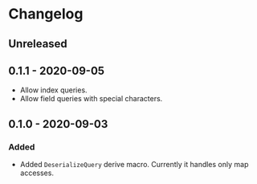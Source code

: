 # Changelog

## Unreleased

## 0.1.1 - 2020-09-05

* Allow index queries.
* Allow field queries with special characters.

## 0.1.0 - 2020-09-03

### Added

* Added `DeserializeQuery` derive macro. Currently it handles only map accesses.

[0.1.1]: https://github.com/pandaman64/serde-query/compare/v0.1.0...v0.1.1
[0.1.0]: https://github.com/pandaman64/serde-query/releases/tag/v0.1.0